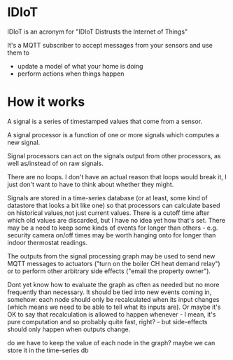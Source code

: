 # IDIoT

IDIoT is an acronym for "IDIoT Distrusts the Internet of Things"

It's a MQTT subscriber to accept messages from your sensors and use
them to

* update a model of what your home is doing
* perform actions when things happen

# How it works

A signal is a series of timestamped values that come from a sensor.

A signal processor is a function of one or more signals which computes
a new signal.

Signal processors can act on the signals output from other processors,
as well as/instead of on raw signals.

There are no loops.  I don't have an actual reason that loops would
break it, I just don't want to have to think about whether they might.

Signals are stored in a time-series database (or at least, some kind
of datastore that looks a bit like one) so that processors can
calculate based on historical values,not just current values.  There
is a cutoff time after which old values are discarded, but I have no
idea yet how that's set.  There may be a need to keep some kinds of
events for longer than others - e.g. security camera on/off times may
be worth hanging onto for longer than indoor thermostat readings.

The outputs from the signal processing graph may be used to send new
MQTT messages to actuators ("turn on the boiler CH heat demand relay")
or to perform other arbitrary side effects ("email the property owner").

Dont yet know how to evaluate the graph as often as needed but no more
frequently than necessary.  It should be tied into new events coming
in, somehow: each node should only be recalculated when its input
changes (which means we need to be able to tell what its inputs are).
Or maybe it's OK to say that recalculation is allowed to happen
whenever - I mean, it's pure computation and so probably quite fast,
right? - but side-effects should only happen when outputs change.


do we have to keep the value of each node in the graph?  maybe we can
store it in the time-series db

